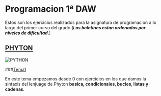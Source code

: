 # Programacion 1ª DAW 
 Estos son los ejercicios realizados para la asignatura de programacion a lo largo del primer curso del grado (**_Los boletines estan ordenados por niveles de dificultad._**)
 
  ## [PHYTON](https://github.com/teljoa/programacion/tree/master/python)
  ![PYTHON](https://cosasdedevs.com/media/sections/images/python_5ceegEf.png)
  
  ###[Tema1](https://github.com/teljoa/programacion/tree/master/python/Tema1)
  
  En este tema empezamos desde 0 con ejercicios en los que damos la sintaxis del lenjuage de Phyton **basica, condicionales, bucles, listas y cadenas.**
